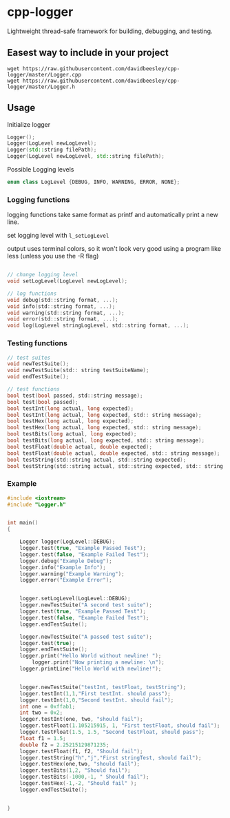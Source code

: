 # cpp-logger
Lightweight thread-safe framework for building, debugging, and testing.


## Easest way to include in your project
```
wget https://raw.githubusercontent.com/davidbeesley/cpp-logger/master/Logger.cpp
wget https://raw.githubusercontent.com/davidbeesley/cpp-logger/master/Logger.h
```
## Usage
Initialize logger

```cpp
Logger();
Logger(LogLevel newLogLevel);
Logger(std::string filePath);
Logger(LogLevel newLogLevel, std::string filePath);
```

Possible Logging levels
```cpp
enum class LogLevel {DEBUG, INFO, WARNING, ERROR, NONE};
```


### Logging functions
logging functions take same format as printf and automatically print a new line.

set logging level with `l_setLogLevel`

output uses terminal colors, so it won't look very good using a program like less (unless you use the -R flag)
```c

// change logging level
void setLogLevel(LogLevel newLogLevel);

// log functions
void debug(std::string format, ...);
void info(std::string format, ...);
void warning(std::string format, ...);
void error(std::string format, ...);
void log(LogLevel stringLogLevel, std::string format, ...);
```

### Testing functions
```c
// test suites
void newTestSuite();
void newTestSuite(std:: string testSuiteName);
void endTestSuite();

// test functions
bool test(bool passed, std::string message);
bool test(bool passed);
bool testInt(long actual, long expected);
bool testInt(long actual, long expected, std:: string message);
bool testHex(long actual, long expected);
bool testHex(long actual, long expected, std:: string message);
bool testBits(long actual, long expected);
bool testBits(long actual, long expected, std:: string message);
bool testFloat(double actual, double expected);
bool testFloat(double actual, double expected, std:: string message);
bool testString(std::string actual, std::string expected);
bool testString(std::string actual, std::string expected, std:: string message);
```

### Example
```cpp
#include <iostream>
#include "Logger.h"


int main()
{

	Logger logger(LogLevel::DEBUG);
	logger.test(true, "Example Passed Test");
	logger.test(false, "Example Failed Test");
	logger.debug("Example Debug");
	logger.info("Example Info");
	logger.warning("Example Warning");
	logger.error("Example Error");


	logger.setLogLevel(LogLevel::DEBUG);
	logger.newTestSuite("A second test suite");
	logger.test(true, "Example Passed Test");
	logger.test(false, "Example Failed Test");
	logger.endTestSuite();

	logger.newTestSuite("A passed test suite");
	logger.test(true);
	logger.endTestSuite();
	logger.print("Hello World without newline! ");
    	logger.print("Now printing a newline: \n");
	logger.printLine("Hello World with newline!");


	logger.newTestSuite("testInt, testFloat, testString");
	logger.testInt(1,1,"First testInt. should pass");
	logger.testInt(1,0,"Second testInt. should fail");
	int one = 0xffab1;
	int two = 0x2;
	logger.testInt(one, two, "should fail");
	logger.testFloat(1.105215915, 1, "First testFloat, should fail");
	logger.testFloat(1.5, 1.5, "Second testFloat, should pass");
	float f1 = 1.5;
	double f2 = 2.25215129871235;
	logger.testFloat(f1, f2, "Should fail");
	logger.testString("h","j","First stringTest, should fail");
	logger.testHex(one,two, "should fail");
	logger.testBits(1,2, "Should fail");
	logger.testBits(-1000,-1, " Should fail");
	logger.testHex(-1,-2, "Should fail" );
	logger.endTestSuite();


}
```
